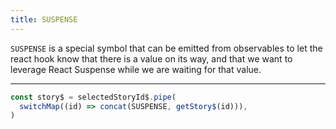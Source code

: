 ```yaml
---
title: SUSPENSE
---
```


`SUSPENSE` is a special symbol that can be emitted from observables to let the react hook
know that there is a value on its way, and that we want to leverage React Suspense
while we are waiting for that value.

---

```ts
const story$ = selectedStoryId$.pipe(
  switchMap((id) => concat(SUSPENSE, getStory$(id))),
)
```